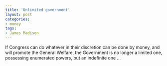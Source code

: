 ```yaml
---
title: 'Unlimited government'
layout: post
categories:
- money
tags:
- James Madison
---
```


If Congress can do whatever in their discretion can be done by money, and will promote the General Welfare, the Government is no longer a limited one, possessing enumerated powers, but an indefinite one ...
